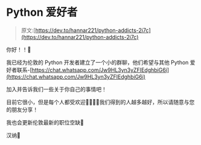 # Python 爱好者

> 原文:[https://dev.to/hannar221/python-addicts-2i7c](https://dev.to/hannar221/python-addicts-2i7c)

你好！！👋

我已经为伦敦的 Python 开发者建立了一个小的群聊，他们希望与其他 Python 爱好者联系-[https://chat.whatsapp.com/Jw9HL3yn3yZFIEdghbiG6i](https://chat.whatsapp.com/Jw9HL3yn3yZFIEdghbiG6i)

加入并告诉我们一些关于你自己的事情吧！

目前它很小，但是每个人都受欢迎👨‍👩‍👧‍👧我们得到的人越多越好，所以请随意与您的朋友分享！

我也会更新伦敦最新的职位空缺🚀

汉纳🌹